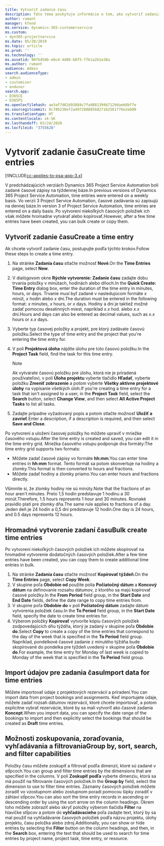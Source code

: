 ```yaml
---
title: Vytvoriť zadanie času
description: Táto téma poskytuje informácie o tom, ako vytvoriť zadania času.
author: rumant
manager: kfend
ms.service: dynamics-365-customerservice
ms.custom:
- dyn365-projectservice
ms.date: 05/20/2019
ms.topic: article
ms.prod: ''
ms.technology: ''
ms.assetid: 90f6450b-e0c4-4d86-b8f5-ffb1a2b1e38a
ms.author: rumant
audience: Admin
search.audienceType:
- admin
- customizer
- enduser
search.app:
- D365CE
- D365PS
ms.openlocfilehash: ae3af7d62d93884c7fa9881394b7129daeb8bf7e
ms.sourcegitcommit: 8c786230ef2a497280885b827162561776e2eb00
ms.translationtype: HT
ms.contentlocale: sk-SK
ms.lasthandoff: 03/24/2020
ms.locfileid: "3755628"
---
```

# <a name="create-time-entries"></a><span data-ttu-id="8d1c5-103">Vytvoriť zadanie času</span><span class="sxs-lookup"><span data-stu-id="8d1c5-103">Create time entries</span></span>

[!INCLUDE[cc-applies-to-psa-app-3.x](../includes/cc-applies-to-psa-app-3x.md)]

<span data-ttu-id="8d1c5-104">V predchádzajúcich verziách Dynamics 365 Project Service Automation boli zadané časové zápisy na týždennej báze.</span><span class="sxs-lookup"><span data-stu-id="8d1c5-104">In previous versions of Dynamics 365 Project Service Automation, time entries were entered on a weekly basis.</span></span> <span data-ttu-id="8d1c5-105">Vo verzii 3 Project Service Automation, časové zadávania sú zapisujú na dennej báze.</span><span class="sxs-lookup"><span data-stu-id="8d1c5-105">In version 3 of Project Service Automation, time entries are entered on a daily basis.</span></span> <span data-ttu-id="8d1c5-106">Po vytvorení niekoľkých časových položiek ich však môžete hromadne vytvárať alebo kopírovať.</span><span class="sxs-lookup"><span data-stu-id="8d1c5-106">However, after a few time entries have been created, you can bulk create or copy them.</span></span>

## <a name="create-a-time-entry"></a><span data-ttu-id="8d1c5-107">Vytvoriť zadanie času</span><span class="sxs-lookup"><span data-stu-id="8d1c5-107">Create a time entry</span></span>

<span data-ttu-id="8d1c5-108">Ak chcete vytvoriť zadanie času, postupujte podľa týchto krokov.</span><span class="sxs-lookup"><span data-stu-id="8d1c5-108">Follow these steps to create a time entry.</span></span>

1. <span data-ttu-id="8d1c5-109">Na stránke **Zadania času** stlačte možnosť **Nové**.</span><span class="sxs-lookup"><span data-stu-id="8d1c5-109">On the **Time Entries** page, select **New**.</span></span>
2. <span data-ttu-id="8d1c5-110">V dialógovom okne **Rýchle vytvorenie: Zadanie času** zadajte dobu trvania položky v minútach, hodinách alebo dňoch.</span><span class="sxs-lookup"><span data-stu-id="8d1c5-110">In the **Quick Create: Time Entry** dialog box, enter the duration of the time entry in minutes, hours, or days.</span></span> <span data-ttu-id="8d1c5-111">Trvanie musí byť zadané v nasledujúcom formáte *x* minút, *x* hodín alebo *x* dní.</span><span class="sxs-lookup"><span data-stu-id="8d1c5-111">The duration must be entered in the following format: *x* minutes, *x* hours, or *x* days.</span></span> <span data-ttu-id="8d1c5-112">Hodiny a dni je taktiež možné zadať pomocou desatinných miest, napríklad *x.x* hod. alebo *x.x* dní.</span><span class="sxs-lookup"><span data-stu-id="8d1c5-112">Hours and days can also be entered as decimal values, such as *x.x* hours or *x.x* days.</span></span>
3. <span data-ttu-id="8d1c5-113">Vyberte typ časovej položky a projekt, pre ktorý zadávate časovú položku.</span><span class="sxs-lookup"><span data-stu-id="8d1c5-113">Select the type of time entry and the project that you're entering the time entry for.</span></span>
4. <span data-ttu-id="8d1c5-114">V poli **Projektová úloha** nájdite úlohu pre túto časovú položku.</span><span class="sxs-lookup"><span data-stu-id="8d1c5-114">In the **Project Task** field, find the task for this time entry.</span></span>

    > [!NOTE]
    > <span data-ttu-id="8d1c5-115">Ak vytvárate časovú položku pre úlohu, ktorá nie je priradená používateľovi, v poli **Úloha projektu** vyberte tlačidlo **Hľadať**, vyberte položku **Zmeniť zobrazenie** a potom vyberte **Všetky aktívne projektové úlohy** na vypísanie všetkých úloh.</span><span class="sxs-lookup"><span data-stu-id="8d1c5-115">If you're creating a time entry for a task that isn't assigned to a user, in the **Project Task** field, select the **Search** button, select **Change View**, and then select **All Active Project Tasks** to list all tasks.</span></span>

5. <span data-ttu-id="8d1c5-116">Zadajte prípadne vyžadovaný popis a potom stlačte možnosť **Uložiť a zavrieť**.</span><span class="sxs-lookup"><span data-stu-id="8d1c5-116">Enter a description, if a description is required, and then select **Save and Close**.</span></span>

<span data-ttu-id="8d1c5-117">Po vytvorení a uložení časovej položky ho môžete upraviť v mriežke časového vstupu.</span><span class="sxs-lookup"><span data-stu-id="8d1c5-117">After the time entry is created and saved, you can edit it in the time entry grid.</span></span> <span data-ttu-id="8d1c5-118">Mriežka časového vstupu podporuje dva formáty:</span><span class="sxs-lookup"><span data-stu-id="8d1c5-118">The time entry grid supports two formats:</span></span>

- <span data-ttu-id="8d1c5-119">Môžete zadať časové zápisy vo formáte **hh:mm**.</span><span class="sxs-lookup"><span data-stu-id="8d1c5-119">You can enter time entries in **hh:mm** format.</span></span> <span data-ttu-id="8d1c5-120">Tento formát sa potom skonvertuje na hodiny a zlomky.</span><span class="sxs-lookup"><span data-stu-id="8d1c5-120">This format is then converted to hours and fractions.</span></span>
- <span data-ttu-id="8d1c5-121">Môžete zadať hodiny a zlomky priamo.</span><span class="sxs-lookup"><span data-stu-id="8d1c5-121">You can enter hours and fractions directly.</span></span>

<span data-ttu-id="8d1c5-122">Všimnite si, že zlomky hodiny nie sú minúty.</span><span class="sxs-lookup"><span data-stu-id="8d1c5-122">Note that the fractions of an hour aren't minutes.</span></span> <span data-ttu-id="8d1c5-123">Preto 1,5 hodín predstavuje 1 hodinu a 30 minút.</span><span class="sxs-lookup"><span data-stu-id="8d1c5-123">Therefore, 1.5 hours represents 1 hour and 30 minutes.</span></span> <span data-ttu-id="8d1c5-124">Rovnaké pravidlo platí pre zlomky dňa.</span><span class="sxs-lookup"><span data-stu-id="8d1c5-124">The same rule applies to fractions of a day.</span></span> <span data-ttu-id="8d1c5-125">Jeden deň je 24 hodín a 0,5 dní predstavuje 12 hodín.</span><span class="sxs-lookup"><span data-stu-id="8d1c5-125">One day is 24 hours, and 0.5 days represents 12 hours.</span></span>

## <a name="bulk-create-time-entries"></a><span data-ttu-id="8d1c5-126">Hromadné vytvorenie zadaní času</span><span class="sxs-lookup"><span data-stu-id="8d1c5-126">Bulk create time entries</span></span>

<span data-ttu-id="8d1c5-127">Po vytvorení niekoľkých časových položiek ich môžete skopírovať na hromadné vytvorenie dodatočných časových položiek.</span><span class="sxs-lookup"><span data-stu-id="8d1c5-127">After a few time entries have been created, you can copy them to create additional time entries in bulk.</span></span>

1. <span data-ttu-id="8d1c5-128">Na stránke **Zadania času** stlačte možnosť **Kopírovať týždeň**.</span><span class="sxs-lookup"><span data-stu-id="8d1c5-128">On the **Time Entries** page, select **Copy Week**.</span></span>
2. <span data-ttu-id="8d1c5-129">V skupine poľa **Obdobie od** použite polia **Počiatočný dátum** a **Koncový dátum** na definovanie rozsahu dátumov, z ktorého sa majú kopírovať časové položky.</span><span class="sxs-lookup"><span data-stu-id="8d1c5-129">In the **From Period** field group, in the **Start Date** and **End Date** fields, define the date range to copy time entries from.</span></span>
3. <span data-ttu-id="8d1c5-130">V skupine poľa **Obdobie do** v poli **Počiatočný dátum** zadajte dátum vytvorenia položiek času.</span><span class="sxs-lookup"><span data-stu-id="8d1c5-130">In the **To Period** field group, in the **Start Date** field, specify the date to create time entries for.</span></span>
4. <span data-ttu-id="8d1c5-131">Výberom položky **Kopírovať** vytvoríte kópiu časových položiek zodpovedajúcich dňu týždňa, ktorý je zadaný v skupine poľa **Obdobie do**.</span><span class="sxs-lookup"><span data-stu-id="8d1c5-131">Select **Copy** to create a copy of the time entries that correspond to the day of the week that is specified in the **To Period** field group.</span></span> <span data-ttu-id="8d1c5-132">Napríklad, pondelkové časové zadanie z minulého týždňa bude skopírované do pondelka pre týždeň uvedený v skupine poľa **Obdobie do**.</span><span class="sxs-lookup"><span data-stu-id="8d1c5-132">For example, the time entry for Monday of last week is copied to Monday of the week that is specified in the **To Period** field group.</span></span>

## <a name="import-data-for-time-entries"></a><span data-ttu-id="8d1c5-133">Import údajov pre zadania času</span><span class="sxs-lookup"><span data-stu-id="8d1c5-133">Import data for time entries</span></span>

<span data-ttu-id="8d1c5-134">Môžete importovať údaje z projektových rezervácií a priradení.</span><span class="sxs-lookup"><span data-stu-id="8d1c5-134">You can import data from project bookings and assignments.</span></span> <span data-ttu-id="8d1c5-135">Keď importujete údaje, môžete zadať rozsah dátumov rezervácií, ktoré chcete importovať, a potom explicitne vybrať rezervácie, ktoré by sa mali vytvoriť ako časové zadania **Koncept**.</span><span class="sxs-lookup"><span data-stu-id="8d1c5-135">When you import data, you can specify the date range of the bookings to import and then explicitly select the bookings that should be created as **Draft** time entries.</span></span>

## <a name="group-by-sort-search-and-filter-capabilities"></a><span data-ttu-id="8d1c5-136">Možnosti zoskupovania, zoraďovania, vyhľadávania a filtrovania</span><span class="sxs-lookup"><span data-stu-id="8d1c5-136">Group by, sort, search, and filter capabilities</span></span>

<span data-ttu-id="8d1c5-137">Položky času môžete zoskupiť a filtrovať podľa dimenzií, ktoré sú zadané v stĺpcoch.</span><span class="sxs-lookup"><span data-stu-id="8d1c5-137">You can group and filter time entries by the dimensions that are specified in the columns.</span></span> <span data-ttu-id="8d1c5-138">V poli **Zoskupiť podľa** vyberte dimenziu, ktorá sa má použiť na filtrovanie časových položiek.</span><span class="sxs-lookup"><span data-stu-id="8d1c5-138">In the **Group by** field, select the dimension to use to filter time entries.</span></span> <span data-ttu-id="8d1c5-139">Záznamy časových položiek môžete zoradiť vo vzostupnom alebo zostupnom poradí pomocou šípky zoradiť v záhlaví stĺpcov.</span><span class="sxs-lookup"><span data-stu-id="8d1c5-139">You can also sort the time entry records in ascending or descending order by using the sort arrow on the column headings.</span></span> <span data-ttu-id="8d1c5-140">Okrem toho môžete zobraziť alebo skryť položky výberom tlačidla **Filter** na hlavičke stĺpcov a potom do **vyhľadávacieho** poľa zadajte text, ktorý by sa mal použiť na vyhľadávanie časových položiek podľa názvu projektu, úlohy projektu, času položka alebo zdroj.</span><span class="sxs-lookup"><span data-stu-id="8d1c5-140">Additionally, you can show or hide entries by selecting the **Filter** button on the column headings, and then, in the **Search** box, entering the text that should be used to search for time entries by project name, project task, time entry, or resource.</span></span>
